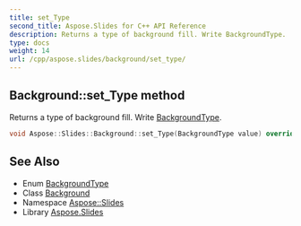 ```yaml
---
title: set_Type
second_title: Aspose.Slides for C++ API Reference
description: Returns a type of background fill. Write BackgroundType.
type: docs
weight: 14
url: /cpp/aspose.slides/background/set_type/
---
```

## Background::set_Type method


Returns a type of background fill. Write [BackgroundType](../../backgroundtype/).

```cpp
void Aspose::Slides::Background::set_Type(BackgroundType value) override
```

## See Also

* Enum [BackgroundType](../../backgroundtype/)
* Class [Background](../)
* Namespace [Aspose::Slides](../../)
* Library [Aspose.Slides](../../../)
